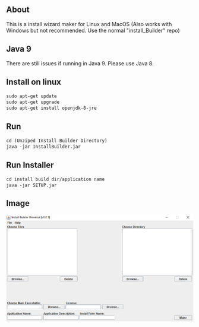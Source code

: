 About
-----
This is a install wizard maker for Linux and MacOS (Also works with Windows but not recommended. Use the normal "install_Builder" repo)

Java 9
------
There are still issues if running in Java 9. Please use Java 8.

Install on linux
-----------------
```shell
sudo apt-get update
sudo apt-get upgrade
sudo apt-get install openjdk-8-jre
```

Run
---
```shell
cd (Unziped Install Builder Directory)
java -jar InstallBuilder.jar
```
Run Installer
-------------
```shell
cd install build dir/application name
java -jar SETUP.jar
```

Image
------
![Alt text](https://github.com/JudgeGlass/Install_Builder_Universal/blob/master/Images/Install_Builder_UniverslV0.0.1.PNG "Optional Title")
